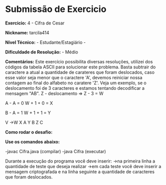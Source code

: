 # Submissão de Exercicio

**Exercicio:** 4 - Cifra de Cesar

**Nickname:** tarcila414

**Nível Técnico:** - Estudante/Estagiário -

**Dificuldade de Resolução:** - Médio

**Comentários:** Este exercício possibilita diversas resoluções, utilizei dos códigos da tabela ASCII para solucionar este problema. Basta subtrair do caractere a atual a quantidade de carateres que foram deslocados, caso esse valor seja menor que o caractere 'A', devemos reiniciar nossa contagem ao final do alfabeto no caratere 'Z'. Veja um exemplo, se o deslocamento foi de 3 caracteres e estamos tentando decodificar a mensagem "AB".
Z - deslocamento => Z - 3 = W

A - A = 0
W + 1 + 0 = X

B - A = 1
W + 1 + 1 = Y

V
->W
X A
Y B
Z C

**Como rodar o desafio:**

**Use os comandos abaixo:**

-javac Cifra.java (compilar)
-java Cifra (executar)

Durante a execução do programa você deve inserir:
->na primeira linha a quantidade de teste que deseja realizar
->em cada teste você deve inserir a mensagem criptografada e na linha seguinte
a quantidade de caracteres que foram deslocados.
